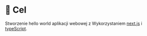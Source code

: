 # 🎯 Cel

Stworzenie hello world aplikacji webowej z Wykorzystaniem [next.js](https://nextjs.org/) i [typeScript](https://www.typescriptlang.org/).
